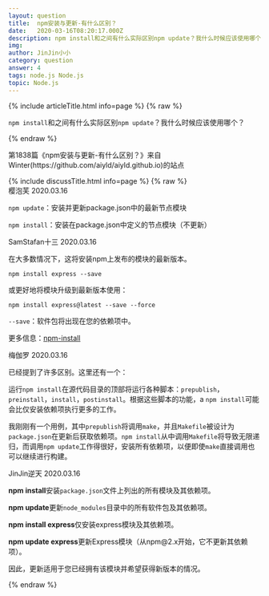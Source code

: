 ```yaml
---
layout: question
title:  npm安装与更新-有什么区别？
date:   2020-03-16T08:20:17.000Z
description: npm install和之间有什么实际区别npm update？我什么时候应该使用哪个？...
img: 
author: JinJin小小
category: question
answer: 4
tags: node.js Node.js
topic: Node.js
---
```

<div class="article-root">
  <div class="article">
    {% include articleTitle.html info=page %}
    {% raw %}
    <div class="article-content"><p><font style="vertical-align: inherit;"></font><code>npm install</code><font style="vertical-align: inherit;"><font style="vertical-align: inherit;">和</font><font style="vertical-align: inherit;">之间有什么实际区别</font></font><code>npm update</code><font style="vertical-align: inherit;"><font style="vertical-align: inherit;">？</font><font style="vertical-align: inherit;">我什么时候应该使用哪个？</font></font></p></div>
    {% endraw %}
  </div>
  <p class="winter_mark">第1838篇《npm安装与更新-有什么区别？》来自Winter(https://github.com/aiyld/aiyld.github.io)的站点</p>
  <div class="discuss-wrapper">
    {% include discussTitle.html info=page %}
    {% raw %}
    <div class="discuss-item">
        <div class="discuss-parent">
          <div class="discuss-meta">
            <span class="discuss-user">樱泡芙</span>
            <span class="discuss-time">2020.03.16</span>
          </div>
          <div class="discuss-comment"><p><code>npm update</code><font style="vertical-align: inherit;"><font style="vertical-align: inherit;">：安装并更新package.json中的最新节点模块 </font></font></p>

<p><code>npm install</code><font style="vertical-align: inherit;"><font style="vertical-align: inherit;">：安装在package.json中定义的节点模块（不更新）</font></font></p></div>
        </div></div><div class="discuss-item">
        <div class="discuss-parent">
          <div class="discuss-meta">
            <span class="discuss-user">SamStafan十三</span>
            <span class="discuss-time">2020.03.16</span>
          </div>
          <div class="discuss-comment"><p><font style="vertical-align: inherit;"><font style="vertical-align: inherit;">在大多数情况下，这将安装npm上发布的模块的最新版本。</font></font></p>

<pre><code>npm install express --save
</code></pre>

<p><font style="vertical-align: inherit;"><font style="vertical-align: inherit;">或更好地将模块升级到最新版本使用：</font></font></p>

<pre><code>npm install express@latest --save --force
</code></pre>

<p><code>--save</code><font style="vertical-align: inherit;"><font style="vertical-align: inherit;">：软件包将出现在您的依赖项中。</font></font></p>

<p><font style="vertical-align: inherit;"><font style="vertical-align: inherit;">更多信息：</font></font><a href="https://npmjs.org/doc/cli/npm-install.html"><font style="vertical-align: inherit;"><font style="vertical-align: inherit;">npm-install</font></font></a></p></div>
        </div></div><div class="discuss-item">
        <div class="discuss-parent">
          <div class="discuss-meta">
            <span class="discuss-user">梅伽罗</span>
            <span class="discuss-time">2020.03.16</span>
          </div>
          <div class="discuss-comment"><p><font style="vertical-align: inherit;"><font style="vertical-align: inherit;">已经提到了许多区别。</font><font style="vertical-align: inherit;">这里还有一个：</font></font></p>

<p><font style="vertical-align: inherit;"><font style="vertical-align: inherit;">运行</font></font><code>npm install</code><font style="vertical-align: inherit;"><font style="vertical-align: inherit;">在源代码目录的顶部将运行各种脚本：</font></font><code>prepublish</code><font style="vertical-align: inherit;"><font style="vertical-align: inherit;">，</font></font><code>preinstall</code><font style="vertical-align: inherit;"><font style="vertical-align: inherit;">，</font></font><code>install</code><font style="vertical-align: inherit;"><font style="vertical-align: inherit;">，</font></font><code>postinstall</code><font style="vertical-align: inherit;"><font style="vertical-align: inherit;">。</font><font style="vertical-align: inherit;">根据这些脚本的功能，a </font></font><code>npm install</code><font style="vertical-align: inherit;"><font style="vertical-align: inherit;">可能会比仅安装依赖项执行更多的工作。</font></font></p>

<p><font style="vertical-align: inherit;"><font style="vertical-align: inherit;">我刚刚有一个用例，其中</font></font><code>prepublish</code><font style="vertical-align: inherit;"><font style="vertical-align: inherit;">将调用</font></font><code>make</code><font style="vertical-align: inherit;"><font style="vertical-align: inherit;">，并且</font></font><code>Makefile</code><font style="vertical-align: inherit;"><font style="vertical-align: inherit;">被设计为</font></font><code>package.json</code><font style="vertical-align: inherit;"><font style="vertical-align: inherit;">在更新后</font><font style="vertical-align: inherit;">获取依赖项</font><font style="vertical-align: inherit;">。</font></font><code>npm install</code><font style="vertical-align: inherit;"><font style="vertical-align: inherit;">从中</font><font style="vertical-align: inherit;">调用</font></font><code>Makefile</code><font style="vertical-align: inherit;"><font style="vertical-align: inherit;">将导致无限递归，而调用</font></font><code>npm update</code><font style="vertical-align: inherit;"><font style="vertical-align: inherit;">工作得很好，安装所有依赖项，以便即使</font></font><code>make</code><font style="vertical-align: inherit;"><font style="vertical-align: inherit;">直接调用</font><font style="vertical-align: inherit;">也可以继续进行构建</font><font style="vertical-align: inherit;">。</font></font></p></div>
        </div></div><div class="discuss-item">
        <div class="discuss-parent">
          <div class="discuss-meta">
            <span class="discuss-user">JinJin逆天</span>
            <span class="discuss-time">2020.03.16</span>
          </div>
          <div class="discuss-comment"><p><strong><font style="vertical-align: inherit;"><font style="vertical-align: inherit;">npm install</font></font></strong><font style="vertical-align: inherit;"><font style="vertical-align: inherit;">安装</font></font><code>package.json</code><font style="vertical-align: inherit;"><font style="vertical-align: inherit;">文件</font><font style="vertical-align: inherit;">上列出的所有模块</font><font style="vertical-align: inherit;">及其依赖项。</font></font></p>

<p><strong><font style="vertical-align: inherit;"><font style="vertical-align: inherit;">npm update</font></font></strong><font style="vertical-align: inherit;"><font style="vertical-align: inherit;">更新</font></font><code>node_modules</code><font style="vertical-align: inherit;"><font style="vertical-align: inherit;">目录中的</font><font style="vertical-align: inherit;">所有软件包</font><font style="vertical-align: inherit;">及其依赖项。</font></font></p>

<p><strong><font style="vertical-align: inherit;"><font style="vertical-align: inherit;">npm install express</font></font></strong><font style="vertical-align: inherit;"><font style="vertical-align: inherit;">仅安装express模块​​及其依赖项。</font></font></p>

<p><strong><font style="vertical-align: inherit;"><font style="vertical-align: inherit;">npm update express</font></font></strong><font style="vertical-align: inherit;"><font style="vertical-align: inherit;">更新Express模块​​（从npm@2.x开始，它不更新其依赖项）。</font></font></p>

<p><font style="vertical-align: inherit;"><font style="vertical-align: inherit;">因此，更新适用于您已经拥有该模块并希​​望获得新版本的情况。</font></font></p></div>
        </div></div>
    {% endraw %}
  </div>
<div>
